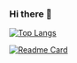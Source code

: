 ### Hi there 👋

[![Top Langs](https://github-readme-stats.vercel.app/api/top-langs/?username=AndyFreeeeman)](https://github.com/anuraghazra/github-readme-stats)


[![Readme Card](https://github-readme-stats.vercel.app/api/pin/?username=AndyFreeeeman&repo=ITRI_OpenCV)](https://github.com/anuraghazra/github-readme-stats)
<!--
**AndyFreeeeman/AndyFreeeeman** is a ✨ _special_ ✨ repository because its `README.md` (this file) appears on your GitHub profile.

Here are some ideas to get you started:

- 🔭 I’m currently working on ...
- 🌱 I’m currently learning ...
- 👯 I’m looking to collaborate on ...
- 🤔 I’m looking for help with ...
- 💬 Ask me about ...
- 📫 How to reach me: ...
- 😄 Pronouns: ...
- ⚡ Fun fact: ...
-->
